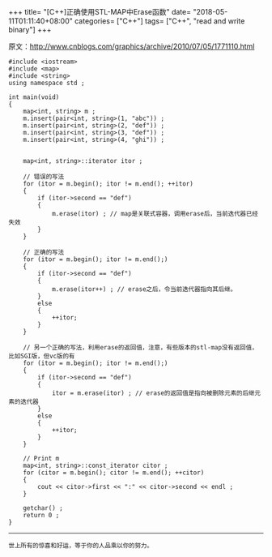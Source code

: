 +++
title= "[C++]正确使用STL-MAP中Erase函数"
date= "2018-05-11T01:11:40+08:00"
categories= ["C++"]
tags= ["C++", "read and write binary"]
+++


原文：http://www.cnblogs.com/graphics/archive/2010/07/05/1771110.html


    #include <iostream>
    #include <map>
    #include <string>
    using namespace std ;

    int main(void) 
    { 
        map<int, string> m ;
        m.insert(pair<int, string>(1, "abc")) ;
        m.insert(pair<int, string>(2, "def")) ;
        m.insert(pair<int, string>(3, "def")) ;
        m.insert(pair<int, string>(4, "ghi")) ;


        map<int, string>::iterator itor ;

        // 错误的写法
        for (itor = m.begin(); itor != m.end(); ++itor)
        {
            if (itor->second == "def")
            {
                m.erase(itor) ; // map是关联式容器，调用erase后，当前迭代器已经失效
            }
        }

        // 正确的写法
        for (itor = m.begin(); itor != m.end();)
        {
            if (itor->second == "def")
            {
                m.erase(itor++) ; // erase之后，令当前迭代器指向其后继。
            }
            else
            {
                ++itor;
            }
        }

        // 另一个正确的写法，利用erase的返回值，注意，有些版本的stl-map没有返回值，比如SGI版，但vc版的有
        for (itor = m.begin(); itor != m.end();)
        {
            if (itor->second == "def")
            {
                itor = m.erase(itor) ; // erase的返回值是指向被删除元素的后继元素的迭代器
            }
            else
            {
                ++itor;
            }
        }

        // Print m
        map<int, string>::const_iterator citor ;
        for (citor = m.begin(); citor != m.end(); ++citor)
        {
            cout << citor->first << ":" << citor->second << endl ;
        }

        getchar() ; 
        return 0 ; 
    } 
	
***
`世上所有的惊喜和好运，等于你的人品乘以你的努力。 ​​`
